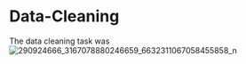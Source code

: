 # Data-Cleaning
  The data cleaning task was
![290924666_3167078880246659_6632311067058455858_n](https://user-images.githubusercontent.com/127836795/224955858-6b4e51be-5a6b-42ea-bd6d-0364ef71b2de.jpg)
